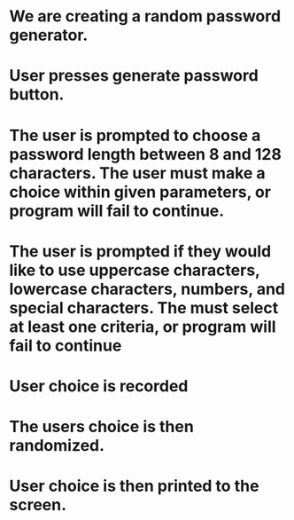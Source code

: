 # We are creating a random password generator. 

# User presses generate password button. 

# The user is prompted to choose a password length between 8 and 128 characters. The user must make a choice within given parameters, or program will fail to continue. 

# The user is prompted if they would like to use uppercase characters, lowercase characters, numbers, and special characters. The must select at least one criteria, or program will fail to continue 

# User choice is recorded

# The users choice is then randomized. 

# User choice is then printed to the screen. 